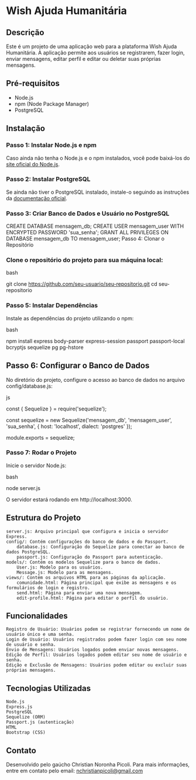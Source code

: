 # Wish Ajuda Humanitária

## Descrição
Este é um projeto de uma aplicação web para a plataforma Wish Ajuda Humanitária. A aplicação permite aos usuários se registrarem, fazer login, enviar mensagens, editar perfil e editar ou deletar suas próprias mensagens.

## Pré-requisitos
- Node.js
- npm (Node Package Manager)
- PostgreSQL

## Instalação

### Passo 1: Instalar Node.js e npm
Caso ainda não tenha o Node.js e o npm instalados, você pode baixá-los do [site oficial do Node.js](https://nodejs.org/).

### Passo 2: Instalar PostgreSQL
Se ainda não tiver o PostgreSQL instalado, instale-o seguindo as instruções da [documentação oficial](https://www.postgresql.org/download/).

### Passo 3: Criar Banco de Dados e Usuário no PostgreSQL
CREATE DATABASE mensagem_db;
CREATE USER mensagem_user WITH ENCRYPTED PASSWORD 'sua_senha';
GRANT ALL PRIVILEGES ON DATABASE mensagem_db TO mensagem_user;
Passo 4: Clonar o Repositório

### Clone o repositório do projeto para sua máquina local:

bash

git clone https://github.com/seu-usuario/seu-repositorio.git
cd seu-repositorio

### Passo 5: Instalar Dependências

Instale as dependências do projeto utilizando o npm:

bash

npm install express body-parser express-session passport passport-local bcryptjs sequelize pg pg-hstore


## Passo 6: Configurar o Banco de Dados

No diretório do projeto, configure o acesso ao banco de dados no arquivo config/database.js:

js

const { Sequelize } = require('sequelize');

const sequelize = new Sequelize('mensagem_db', 'mensagem_user', 'sua_senha', {
  host: 'localhost',
  dialect: 'postgres'
});

module.exports = sequelize;

### Passo 7: Rodar o Projeto

Inicie o servidor Node.js:

bash

node server.js

O servidor estará rodando em http://localhost:3000.

## Estrutura do Projeto

    server.js: Arquivo principal que configura e inicia o servidor Express.
    config/: Contém configurações do banco de dados e do Passport.
        database.js: Configuração do Sequelize para conectar ao banco de dados PostgreSQL.
        passport.js: Configuração do Passport para autenticação.
    models/: Contém os modelos Sequelize para o banco de dados.
        User.js: Modelo para os usuários.
        Message.js: Modelo para as mensagens.
    views/: Contém os arquivos HTML para as páginas da aplicação.
        comunidade.html: Página principal que exibe as mensagens e os formulários de login e registro.
        send.html: Página para enviar uma nova mensagem.
        edit-profile.html: Página para editar o perfil do usuário.

## Funcionalidades

    Registro de Usuário: Usuários podem se registrar fornecendo um nome de usuário único e uma senha.
    Login de Usuário: Usuários registrados podem fazer login com seu nome de usuário e senha.
    Envio de Mensagens: Usuários logados podem enviar novas mensagens.
    Edição de Perfil: Usuários logados podem editar seu nome de usuário e senha.
    Edição e Exclusão de Mensagens: Usuários podem editar ou excluir suas próprias mensagens.

## Tecnologias Utilizadas

    Node.js
    Express.js
    PostgreSQL
    Sequelize (ORM)
    Passport.js (autenticação)
    HTML
    Bootstrap (CSS)

## Contato

Desenvolvido pelo gaúcho Christian Noronha Picoli. Para mais informações, entre em contato pelo email: nchristianpicoli@gmail.com

